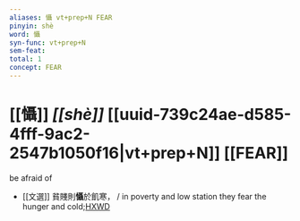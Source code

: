 ```yaml
---
aliases: 懾 vt+prep+N FEAR
pinyin: shè
word: 懾
syn-func: vt+prep+N
sem-feat: 
total: 1
concept: FEAR 
---
```

# [[懾]] *[[shè]]*  [[uuid-739c24ae-d585-4fff-9ac2-2547b1050f16|vt+prep+N]] [[FEAR]]
be afraid of
 - [[文選]] 貧賤則**懾**於飢寒，
                     / in poverty and low station they fear the hunger and cold;[HXWD](https://hxwd.org/textview.html?location=KR4h0001_tls_052-11a.22)